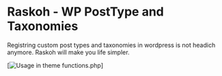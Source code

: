 # Raskoh - WP PostType and Taxonomies

Registring custom post types and taxonomies in wordpress is not headich anymore. Raskoh will make you life simpler.

[![Usage in theme functions.php](https://raw.githubusercontent.com/azeemhassni/Raskoh/master/code-capture.PNG)]

